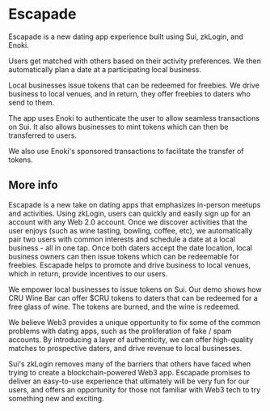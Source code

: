 # Escapade

Escapade is a new dating app experience built using Sui, zkLogin, and Enoki.

Users get matched with others based on their activity preferences. We then automatically plan a date at a participating local business.

Local businesses issue tokens that can be redeemed for freebies. We drive business to local venues, and in return, they offer freebies to daters who send to them.

The app uses Enoki to authenticate the user to allow seamless transactions on Sui. It also allows businesses to mint tokens which can then be transferred to users.

We also use Enoki's sponsored transactions to facilitate the transfer of tokens.

## More info

Escapade is a new take on dating apps that emphasizes in-person meetups and activities. Using zkLogin, users can quickly and easily sign up for an account with any Web 2.0 account. Once we discover activities that the user enjoys (such as wine tasting, bowling, coffee, etc), we automatically pair two users with common interests and schedule a date at a local business - all in one tap. Once both daters accept the date location, local business owners can then issue tokens which can be redeemable for freebies. Escapade helps to promote and drive business to local venues, which in return, provide incentives to our users.

We empower local businesses to issue tokens on Sui. Our demo shows how CRU Wine Bar can offer $CRU tokens to daters that can be redeemed for a free glass of wine. The tokens are burned, and the wine is redeemed. 

We believe Web3 provides a unique opportunity to fix some of the common problems with dating apps, such as the proliferation of fake / spam accounts. By introducing a layer of authenticity, we can offer high-quality matches to prospective daters, and drive revenue to local businesses. 

Sui's zkLogin removes many of the barriers that others have faced when trying to create a blockchain-powered Web3 app. Escapade promises to deliver an easy-to-use experience that ultimately will be very fun for our users, and offers an opportunity for those not familiar with Web3 tech to try something new and exciting.

